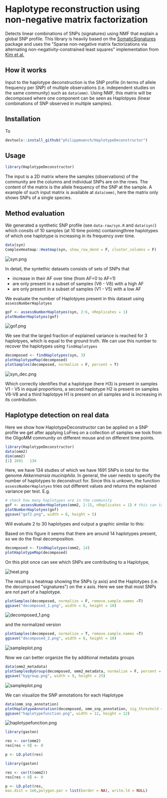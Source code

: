 # Haplotype reconstruction using non-negative matrix factorization 

Detects linear combinations of SNPs (signatures) using NMF that explain a global SNP profile. This library is heavily based on the [SomaticSignatures](https://github.com/juliangehring/SomaticSignatures) package and uses the "Sparse non-negative matrix factorizations via alternating non-negativity-constrained least squares" implementation from [Kim et al.](https://academic.oup.com/bioinformatics/article/23/12/1495/225472)


## How it works

Input to the haplotype deconstruction is the SNP profile (in terms of allele frequency per SNP) of multiple observations (i.e. independent studies on the same community) such as `data(omm)`. Using NMF, this matrix will be decomposed where one component can be seen as Haplotpyes (linear combinations of SNP observed in multiple samples).

## Installation

To 
```r
devtools::install_github("philippmuench/HaplotypeDeconstructor")
```

## Usage

```r
library(HaplotypeDeconstructor)
```

The input is a 2D matrix where the samples (observations) of the community are the columns and individual SNPs are on the rows. The content of the matrix is the allele frequency of the SNP at the sample. A example of such input matrix is available at `data(omm)`, here the matrix only shows SNPs of a single species.

## Method evaluation

We generated a synthetic SNP profile (see `data-raw/syn.R` and `data(syn)`) which consits of 10 samples (at 10 time points) containingthree haplotypes of which one haplotype is increasing in its frequency over time.


```r
data(syn)
ComplexHeatmap::Heatmap(syn, show_row_dend = F, cluster_columns = F)
````

![syn.png](syn.png)

In detail, the syntethic datasets consists of sets of SNPs that 

- increase in their AF over time (from AF=0 to AF=1)
- are only present in a subset of samples (V6 - V8) with a high AF
- are only present in a subset of samples (V1 - V5) with a low AF


We evaluate the number of Haplotpyes present in this dataset using `assessNumberHaplotyes`

```r
gof <- assessNumberHaplotyes(syn, 2:6, nReplicates = 1)
plotNumberHaplotyes(gof)
```

![gof.png](gof.png)

We see that the larged fraction of explained variance is reached for 3 haplotpyes, which is equal to the ground truth. We can use this number to recover the haplotypes using `findHaplotypes`

```r
decomposed <- findHaplotypes(syn, 3)
plotHaplotypeMap(decomposed)
plotSamples(decomposed, normalize = F, percent = T)
```
![syn_dec.png](syn_dec.png)

Which correctly identifies that a haplotype (here H3) is present in samples V1 - V5 in equal proportions, a second haplotype H2 is present on samples V6-V8 and a third haplotpye H1 is present on all samples and is increasing in its contribution.


## Haplotype detection on real data

Here we show how HaplotypeDeconstructor can be applied on a SNP profile we get after applying LoFreq on a collection of samples we took from the OligoMM community on different mouse and on different time points. 

```r
library(HaplotypeDeconstructor)
data(omm2)
dim(omm2)
[1] 1691   134
```

Here, we have 134 studies of which we have 1691 SNPs in total for the genome _Akkermansia muciniphila_. In general, the user needs to specify the number of haplotypes to deconstruct for. Since this is unkown, the function `assessNumberHaplotyes` tries out different values and returns the explained variance per test. E.g. 

```r
# check how many haplotypes are in the community
gof <- assessNumberHaplotyes(omm2, 2:15, nReplicates = 1) # this can take a while since it will evaluate many NMFs
plotNumberHaplotyes(gof)
ggsave("gof2.png", width = 8, height = 5)
```

Will evaluate 2 to 30 haplotypes and output a graphic similar to this:


Based on this figure it seems that there are around 14 haplotypes present, so we do the final decomposition.

```r
decomposed <- findHaplotypes(omm2, 14)
plotHaplotypeMap(decomposed)
```

On this plot once can see which SNPs are contributing to a Haplotype, 

![heat.png](heat.png)

The result is a heatmap showing the SNPs (y axis) and the Haplotypes (i.e. the decomposed "signatures") on the x axis. Here we see that most SNPs are not part of a haplotype. 

```r
plotSamples(decomposed, normalize = F, remove.sample.names =T)
ggsave("decomposed_1.png", width = 8, height = 10)
```

![decomposed_1.png](decomposed_1.png)

and the normalized version

```r
plotSamples(decomposed, normalize = T, remove.sample.names =T)
ggsave("decomposed_2.png", width = 8, height = 10)
```

![sampleplot.png](decomposed_2.png)

Now we can better organize the by additional metadata groups

```r
data(omm2_metadata)
plotSamplesByGroup(decomposed, omm2_metadata, normalize = F, percent = T)
ggsave("bygroup.png", width = 9, height = 25)
```

![sampleplot.png](bygroup.png)

We can visualize the SNP annotations for each Haplotype

```r
data(omm_snp_annotation)
plotHaplotypeAnnotation(decomposed, omm_snp_annotation, sig_threshold = 0.1)
ggsave("haplotypefunction.png", width = 12, height = 12)
```

![haplotypefunction.png](haplotypefunction.png)


```r
library(gaston)

res <- cor(omm2)
res[res < 0] <- 0

p <- LD.plot(res)

```


```r
library(gaston)

res <- cor(t(omm2))
res[res < 0] <- 0

p <- LD.plot(res, 
max.dist = 1e6,polygon.par = list(border = NA), write.ld = NULL)

```

